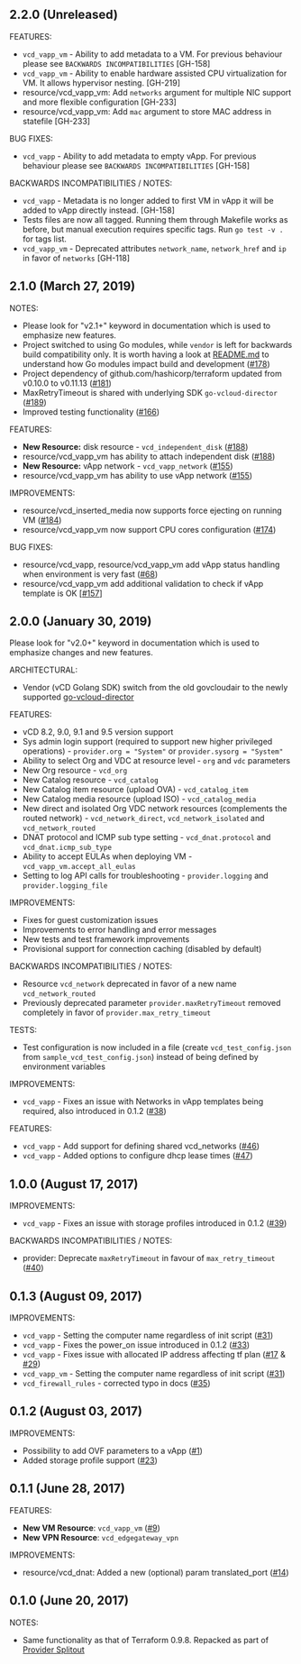 ## 2.2.0 (Unreleased)

FEATURES:

* `vcd_vapp_vm` - Ability to add metadata to a VM. For previous behaviour please see `BACKWARDS INCOMPATIBILITIES` [GH-158]
* `vcd_vapp_vm` - Ability to enable hardware assisted CPU virtualization for VM. It allows hypervisor nesting. [GH-219]
* resource/vcd_vapp_vm: Add `networks` argument for multiple NIC support and more flexible configuration [GH-233]
* resource/vcd_vapp_vm: Add `mac` argument to store MAC address in statefile [GH-233]

BUG FIXES:

* `vcd_vapp` - Ability to add metadata to empty vApp. For previous behaviour please see `BACKWARDS INCOMPATIBILITIES` [GH-158]

BACKWARDS INCOMPATIBILITIES / NOTES:

* `vcd_vapp` - Metadata is no longer added to first VM in vApp it will be added to vApp directly instead. [GH-158]
* Tests files are now all tagged. Running them through Makefile works as before, but manual execution requires specific tags. Run `go test -v .` for tags list.
* `vcd_vapp_vm` - Deprecated attributes `network_name`, `network_href` and `ip` in favor of `networks` [GH-118]

## 2.1.0 (March 27, 2019)

NOTES:
* Please look for "v2.1+" keyword in documentation which is used to emphasize new features.
* Project switched to using Go modules, while `vendor` is left for backwards build compatibility only. It is worth having a
look at [README.md](README.md) to understand how Go modules impact build and development ([#178](https://github.com/terraform-providers/terraform-provider-vcd/issues/178))
* Project dependency of github.com/hashicorp/terraform updated from v0.10.0 to v0.11.13 ([#181](https://github.com/terraform-providers/terraform-provider-vcd/issues/181))
* MaxRetryTimeout is shared with underlying SDK `go-vcloud-director` ([#189](https://github.com/terraform-providers/terraform-provider-vcd/issues/189))
* Improved testing functionality ([#166](https://github.com/terraform-providers/terraform-provider-vcd/issues/166))

FEATURES:

* **New Resource:** disk resource - `vcd_independent_disk` ([#188](https://github.com/terraform-providers/terraform-provider-vcd/issues/188))
* resource/vcd_vapp_vm has ability to attach independent disk ([#188](https://github.com/terraform-providers/terraform-provider-vcd/issues/188))
* **New Resource:** vApp network - `vcd_vapp_network` ([#155](https://github.com/terraform-providers/terraform-provider-vcd/issues/155))
* resource/vcd_vapp_vm has ability to use vApp network ([#155](https://github.com/terraform-providers/terraform-provider-vcd/issues/155))

IMPROVEMENTS:

* resource/vcd_inserted_media now supports force ejecting on running VM ([#184](https://github.com/terraform-providers/terraform-provider-vcd/issues/184))
* resource/vcd_vapp_vm now support CPU cores configuration ([#174](https://github.com/terraform-providers/terraform-provider-vcd/issues/174))

BUG FIXES:

* resource/vcd_vapp, resource/vcd_vapp_vm add vApp status handling when environment is very fast ([#68](https://github.com/terraform-providers/terraform-provider-vcd/issues/68))
* resource/vcd_vapp_vm add additional validation to check if vApp template is OK [[#157](https://github.com/terraform-providers/terraform-provider-vcd/issues/157)] 

## 2.0.0 (January 30, 2019)

Please look for "v2.0+" keyword in documentation which is used to emphasize changes and new features.

ARCHITECTURAL:

* Vendor (vCD Golang SDK) switch from the old govcloudair to the newly supported [go-vcloud-director](https://github.com/vmware/go-vcloud-director)

FEATURES:

* vCD 8.2, 9.0, 9.1 and 9.5 version support
* Sys admin login support (required to support new higher privileged operations) - `provider.org = "System"` or `provider.sysorg = "System"`
* Ability to select Org and VDC at resource level - `org` and `vdc` parameters
* New Org resource - `vcd_org`
* New Catalog resource - `vcd_catalog`
* New Catalog item resource (upload OVA) - `vcd_catalog_item`
* New Catalog media resource (upload ISO) - `vcd_catalog_media`
* New direct and isolated Org VDC network resources (complements the routed network) - `vcd_network_direct`, `vcd_network_isolated` and `vcd_network_routed`
* DNAT protocol and ICMP sub type setting - `vcd_dnat.protocol` and `vcd_dnat.icmp_sub_type`
* Ability to accept EULAs when deploying VM - `vcd_vapp_vm.accept_all_eulas`
* Setting to log API calls for troubleshooting - `provider.logging` and `provider.logging_file`

IMPROVEMENTS:

* Fixes for guest customization issues
* Improvements to error handling and error messages
* New tests and test framework improvements
* Provisional support for connection caching (disabled by default)

BACKWARDS INCOMPATIBILITIES / NOTES:

* Resource `vcd_network` deprecated in favor of a new name `vcd_network_routed`
* Previously deprecated parameter `provider.maxRetryTimeout` removed completely in favor of `provider.max_retry_timeout`

TESTS:

* Test configuration is now included in a file (create `vcd_test_config.json` from `sample_vcd_test_config.json`) instead of being defined by environment variables

IMPROVEMENTS:

* `vcd_vapp` - Fixes an issue with Networks in vApp templates being required, also introduced in 0.1.2 ([#38](https://github.com/terraform-providers/terraform-provider-vcd/issues/38))

FEATURES:

* `vcd_vapp` - Add support for defining shared vcd_networks ([#46](https://github.com/terraform-providers/terraform-provider-vcd/pull/46))
* `vcd_vapp` - Added options to configure dhcp lease times ([#47](https://github.com/terraform-providers/terraform-provider-vcd/pull/47))


## 1.0.0 (August 17, 2017)

IMPROVEMENTS:

* `vcd_vapp` - Fixes an issue with storage profiles introduced in 0.1.2 ([#39](https://github.com/terraform-providers/terraform-provider-vcd/issues/39))

BACKWARDS INCOMPATIBILITIES / NOTES:

* provider: Deprecate `maxRetryTimeout` in favour of `max_retry_timeout` ([#40](https://github.com/terraform-providers/terraform-provider-vcd/issues/40))

## 0.1.3 (August 09, 2017)

IMPROVEMENTS:

* `vcd_vapp` - Setting the computer name regardless of init script ([#31](https://github.com/terraform-providers/terraform-provider-vcd/issues/31))
* `vcd_vapp` - Fixes the power_on issue introduced in 0.1.2 ([#33](https://github.com/terraform-providers/terraform-provider-vcd/issues/33))
* `vcd_vapp` - Fixes issue with allocated IP address affecting tf plan ([#17](https://github.com/terraform-providers/terraform-provider-vcd/issues/17) & [#29](https://github.com/terraform-providers/terraform-provider-vcd/issues/29))
* `vcd_vapp_vm` - Setting the computer name regardless of init script ([#31](https://github.com/terraform-providers/terraform-provider-vcd/issues/31))
* `vcd_firewall_rules` - corrected typo in docs ([#35](https://github.com/terraform-providers/terraform-provider-vcd/issues/35))


## 0.1.2 (August 03, 2017)

IMPROVEMENTS:

* Possibility to add OVF parameters to a vApp ([#1](https://github.com/terraform-providers/terraform-provider-vcd/pull/1))
* Added storage profile support  ([#23](https://github.com/terraform-providers/terraform-provider-vcd/pull/23))

## 0.1.1 (June 28, 2017)

FEATURES:

* **New VM Resource**: `vcd_vapp_vm` ([#9](https://github.com/terraform-providers/terraform-provider-vcd/issues/9))
* **New VPN Resource**: `vcd_edgegateway_vpn`

IMPROVEMENTS:

* resource/vcd_dnat: Added a new (optional) param translated_port ([#14](https://github.com/terraform-providers/terraform-provider-vcd/issues/14))

## 0.1.0 (June 20, 2017)

NOTES:

* Same functionality as that of Terraform 0.9.8. Repacked as part of [Provider Splitout](https://www.hashicorp.com/blog/upcoming-provider-changes-in-terraform-0-10/)
